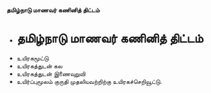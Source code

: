 **தமிழ்நாடு மாணவர் கணினித் திட்டம்**
- # தமிழ்நாடு மாணவர் கணினித் திட்டம்
- உயிரகமூட்டு
- உயிரகத்துடன் கல
- உயிரகத்துடன் இணைவுறுவி
- உயிர்ப்புமூலம் குருதி முதலியவற்றிற்கு உயிரகச்செறிவூட்டு.

